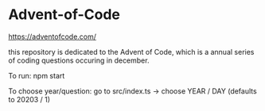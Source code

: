 # Advent-of-Code

https://adventofcode.com/

this repository is dedicated to the Advent of Code, which is a annual series of coding questions occuring in december.

To run:
npm start

To choose year/question:
go to src/index.ts -> choose YEAR / DAY (defaults to 20203 / 1)
